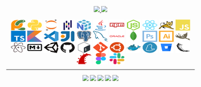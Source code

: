 <div align="center">
  <a href="https://github.com/silvialaurentino">
  <img height="180em" src="https://github-readme-stats.vercel.app/api?username=silvialaurentino&show_icons=true&theme=dracula&include_all_commits=true&count_private=true"/>
  <img height="180em" src="https://github-readme-stats.vercel.app/api/top-langs/?username=silvialaurentino&layout=compact&langs_count=7&theme=dracula"/>
  </a>
</div>
<div align="center" style="display: inline_block"><br>
    <img align="center" height="30" width="40" src="https://raw.githubusercontent.com/devicons/devicon/master/icons/pycharm/pycharm-original.svg" />
    <img align="center" height="30" width="40" src="https://raw.githubusercontent.com/devicons/devicon/master/icons/python/python-plain.svg" />
    <img align="center" height="30" width="40" src="https://raw.githubusercontent.com/devicons/devicon/master/icons/jupyter/jupyter-original.svg" />
    <img align="center" height="30" width="40" src="https://raw.githubusercontent.com/devicons/devicon/master/icons/pandas/pandas-original.svg" />
    <img align="center" height="30" width="40" src="https://raw.githubusercontent.com/devicons/devicon/master/icons/numpy/numpy-original.svg" />
    <img align="center" height="30" width="40" src="https://raw.githubusercontent.com/devicons/devicon/master/icons/java/java-original.svg" />
  <img align="center" height="30" width="40" src="https://raw.githubusercontent.com/devicons/devicon/master/icons/npm/npm-original-wordmark.svg" />
   <img align="center" height="30" width="40" src="https://raw.githubusercontent.com/devicons/devicon/master/icons/nodejs/nodejs-original.svg" />
    <img align="center" height="30" width="40" src="https://raw.githubusercontent.com/devicons/devicon/master/icons/react/react-original.svg" />
    <img align="center" height="30" width="40" src="https://raw.githubusercontent.com/devicons/devicon/master/icons/tomcat/tomcat-original.svg" />
    <img align="center" height="30" width="40" src="https://raw.githubusercontent.com/devicons/devicon/master/icons/javascript/javascript-plain.svg" />
  <img align="center" height="30" width="40" src="https://raw.githubusercontent.com/devicons/devicon/master/icons/typescript/typescript-plain.svg" />
  <img align="center" height="30" width="40" src="https://raw.githubusercontent.com/devicons/devicon/master/icons/kotlin/kotlin-original.svg" />
    <img align="center" height="30" width="40" src="https://github.com/devicons/devicon/raw/master/icons/vscode/vscode-original.svg" />
    <img align="center" height="30" width="40" src="https://raw.githubusercontent.com/devicons/devicon/master/icons/intellij/intellij-original.svg" />
  <img align="center" height="30" width="40" src="https://github.com/devicons/devicon/raw/master/icons/postgresql/postgresql-original.svg" />
  <img align="center" height="30" width="40" src="https://raw.githubusercontent.com/devicons/devicon/master/icons/mysql/mysql-original.svg" />
    <img align="center" height="30" width="40" src="https://raw.githubusercontent.com/devicons/devicon/master/icons/oracle/oracle-original.svg" />
    <img align="center" height="30" width="40" src="https://raw.githubusercontent.com/devicons/devicon/master/icons/mongodb/mongodb-original.svg" />
    <img align="center" height="30" width="40" src="https://raw.githubusercontent.com/devicons/devicon/master/icons/photoshop/photoshop-line.svg" />
    <img align="center" height="30" width="40" src="https://raw.githubusercontent.com/devicons/devicon/master/icons/illustrator/illustrator-line.svg" />
    <img align="center" height="30" width="40" src="https://raw.githubusercontent.com/devicons/devicon/master/icons/gimp/gimp-plain.svg" />
    <img align="center" height="30" width="40" src="https://raw.githubusercontent.com/devicons/devicon/master/icons/atom/atom-original.svg" />
    <img align="center" height="30" width="40" src="https://raw.githubusercontent.com/devicons/devicon/master/icons/markdown/markdown-original.svg" />
    <img align="center" height="30" width="40" src="https://raw.githubusercontent.com/devicons/devicon/master/icons/unity/unity-original.svg" />
    <img align="center" height="30" width="40" src="https://raw.githubusercontent.com/devicons/devicon/master/icons/github/github-original.svg" />
  <img align="center" height="30" width="40" src="https://github.com/devicons/devicon/raw/master/icons/bash/bash-original.svg" />
    <img align="center" height="30" width="40" src="https://raw.githubusercontent.com/devicons/devicon/master/icons/git/git-original.svg" />
    <img align="center" height="30" width="40" src="https://raw.githubusercontent.com/devicons/devicon/master/icons/ubuntu/ubuntu-plain.svg" />
    <img align="center" height="30" width="40" src="https://raw.githubusercontent.com/devicons/devicon/master/icons/docker/docker-original.svg" />
      <img align="center" height="30" width="40" src="https://raw.githubusercontent.com/devicons/devicon/master/icons/yarn/yarn-original.svg" />
    <img align="center" height="30" width="40" src="https://raw.githubusercontent.com/devicons/devicon/master/icons/bitbucket/bitbucket-original.svg" />
    <img align="center" height="30" width="40" src="https://raw.githubusercontent.com/devicons/devicon/master/icons/flask/flask-original.svg" />
    <img align="center" height="30" width="40" src="https://raw.githubusercontent.com/devicons/devicon/master/icons/rails/rails-plain.svg" />
    <img align="center" height="30" width="40" src="https://raw.githubusercontent.com/devicons/devicon/master/icons/figma/figma-original.svg" />
    <img align="center" height="30" width="40" src="https://raw.githubusercontent.com/devicons/devicon/master/icons/slack/slack-original.svg" />
</div>

---

<div align="center"> 
 	<a href="http://silvialaurentino.github.io/" target="_blank"><img src="https://img.shields.io/badge/Portfolio-%23333?style=for-the-badge&logo=github&logoColor=white" target="_blank"></a>
 	<a href="https://silvialaurentino.substack.com/" target="_blank"><img src="https://img.shields.io/badge/Newsletter-%23333?style=for-the-badge&logo=substack&logoColor=white" target="_blank"></a>
    <a href="https://www.flickr.com/photos/ketolow/" target="_blank"><img src="https://img.shields.io/badge/Flickr-%23333?style=for-the-badge&logo=flickr&logoColor=white" target="_blank"></a> 
    <a href = "mailto:silvialaurentinc@gmail.com"><img src="https://img.shields.io/badge/-Gmail-%23333?style=for-the-badge&logo=gmail&logoColor=white"></a>
    <a href="https://t.me/ketolow" target="_blank"><img src="https://img.shields.io/badge/-Telegram-%23333?style=for-the-badge&logo=telegram&logoColor=white" /></a>
</div>
